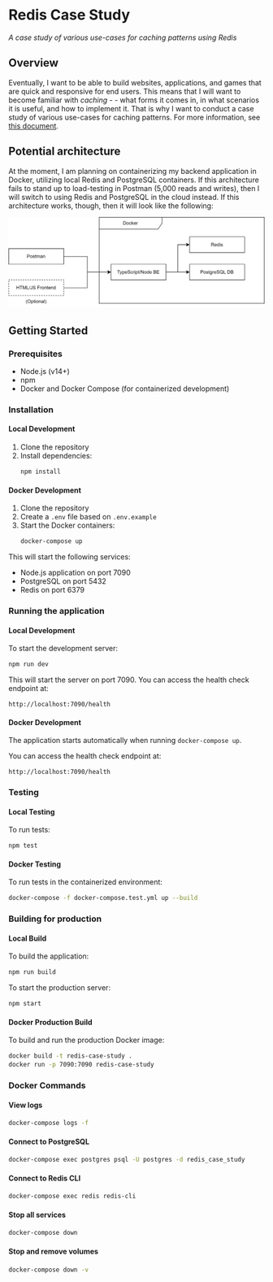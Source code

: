 # Redis Case Study

_A case study of various use-cases for caching patterns using Redis_

## Overview

Eventually, I want to be able to build websites, applications, and games that are quick and responsive for end users. This means that I will want to become familiar with _caching_ - - what forms it comes in, in what scenarios it is useful, and how to implement it. That is why I want to conduct a case study of various use-cases for caching patterns. For more information, see [this document](resources/Project%20Idea.pdf).

## Potential architecture

At the moment, I am planning on containerizing my backend application in Docker, utilizing local Redis and PostgreSQL containers. If this architecture fails to stand up to load-testing in Postman (5,000 reads and writes), then I will switch to using Redis and PostgreSQL in the cloud instead. If this architecture works, though, then it will look like the following:

![Architecture diagram](resources/project-architecture.svg)

## Getting Started

### Prerequisites

- Node.js (v14+)
- npm
- Docker and Docker Compose (for containerized development)

### Installation

#### Local Development

1. Clone the repository
2. Install dependencies:
   ```bash
   npm install
   ```

#### Docker Development

1. Clone the repository
2. Create a `.env` file based on `.env.example`
3. Start the Docker containers:
   ```bash
   docker-compose up
   ```

This will start the following services:
- Node.js application on port 7090
- PostgreSQL on port 5432
- Redis on port 6379

### Running the application

#### Local Development

To start the development server:
```bash
npm run dev
```

This will start the server on port 7090. You can access the health check endpoint at:
```
http://localhost:7090/health
```

#### Docker Development

The application starts automatically when running `docker-compose up`. 

You can access the health check endpoint at:
```
http://localhost:7090/health
```

### Testing

#### Local Testing

To run tests:
```bash
npm test
```

#### Docker Testing

To run tests in the containerized environment:
```bash
docker-compose -f docker-compose.test.yml up --build
```

### Building for production

#### Local Build

To build the application:
```bash
npm run build
```

To start the production server:
```bash
npm start
```

#### Docker Production Build

To build and run the production Docker image:
```bash
docker build -t redis-case-study .
docker run -p 7090:7090 redis-case-study
```

### Docker Commands

#### View logs
```bash
docker-compose logs -f
```

#### Connect to PostgreSQL
```bash
docker-compose exec postgres psql -U postgres -d redis_case_study
```

#### Connect to Redis CLI
```bash
docker-compose exec redis redis-cli
```

#### Stop all services
```bash
docker-compose down
```

#### Stop and remove volumes
```bash
docker-compose down -v
```
